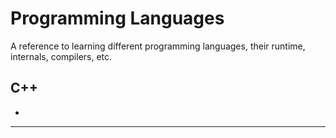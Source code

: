 # Programming Languages
A reference to learning different programming languages, their runtime, internals, compilers, etc.


## C++
*

----
